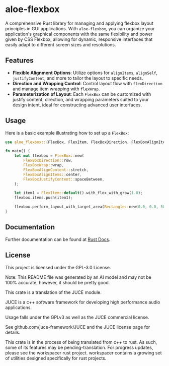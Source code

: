 # aloe-flexbox

A comprehensive Rust library for managing and applying flexbox layout principles in GUI applications. With `aloe-flexbox`, you can organize your application's graphical components with the same flexibility and power given by CSS Flexbox, allowing for dynamic, responsive interfaces that easily adapt to different screen sizes and resolutions.

## Features

- **Flexible Alignment Options**: Utilize options for `alignItems`, `alignSelf`, `justifyContent`, and more to tailor the layout to specific needs.
- **Direction and Wrapping Control**: Control layout flow with `flexDirection` and manage item wrapping with `flexWrap`.
- **Parameterization of Layout**: Each `FlexBox` can be customized with justify content, direction, and wrapping parameters suited to your design intent, ideal for constructing advanced user interfaces.

## Usage

Here is a basic example illustrating how to set up a `FlexBox`:

```rust
use aloe_flexbox::{FlexBox, FlexItem, FlexBoxDirection, FlexBoxAlignItems, FlexBoxWrap, FlexBoxJustifyContent};

fn main() {
    let mut flexbox = FlexBox::new(
        FlexBoxDirection::row,
        FlexBoxWrap::wrap, 
        FlexBoxAlignContent::stretch,
        FlexBoxAlignItems::center, 
        FlexBoxJustifyContent::spaceBetween,
    );

    let item1 = FlexItem::default().with_flex_with_grow(1.0);
    flexbox.items.push(item1);

    flexbox.perform_layout_with_target_area(Rectangle::new(0.0, 0.0, 500.0, 300.0));
}
```

## Documentation

Further documentation can be found at [Rust Docs](https://docs.rs/aloe-flexbox/latest/aloe-flexbox/).

## License

This project is licensed under the GPL-3.0 License.


Note: This README file was generated by an AI model and may not be 100% accurate, however, it should be pretty good.

This crate is a translation of the JUCE module.

JUCE is a c++ software framework for developing high performance audio applications.

Usage falls under the GPLv3 as well as the JUCE commercial license.

See github.com/juce-framework/JUCE and the JUCE license page for details.

This crate is in the process of being translated from c++ to rust. As such, some of its features may be pending-translation. For progress updates, please see the workspacer rust project. workspacer contains a growing set of utilities designed specifically for rust projects.
